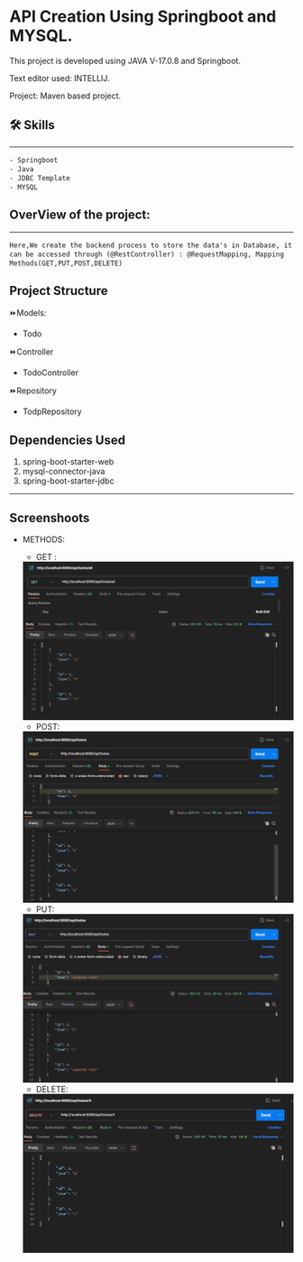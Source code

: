 
# API Creation Using Springboot and MYSQL.
This project is developed using JAVA V-17.0.8 and Springboot.

Text editor used: INTELLIJ.

Project: Maven based project.
## 🛠 Skills
------------      
    - Springboot
    - Java
    - JDBC Template
    - MYSQL
## OverView of the project:
---------------------------
    Here,We create the backend process to store the data's in Database, it can be accessed through (@RestController) : @RequestMapping, Mapping Methods(GET,PUT,POST,DELETE)
    
## Project Structure
⏩Models:
   - Todo

⏩Controller
   - TodoController
   
⏩Repository
   - TodpRepository

## Dependencies Used
1. spring-boot-starter-web
2. mysql-connector-java
3. spring-boot-starter-jdbc
---------------------------------
## Screenshoots
- METHODS:
    - GET :
  
    <img src="ss/get.png">
    
    - POST:
    
    <img src="ss/post.png">

    - PUT:
  
    <img src="ss/put.png">

    - DELETE:
  
    <img src="ss/delete.png">

